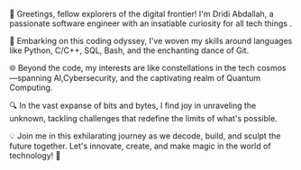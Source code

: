 👋 Greetings, fellow explorers of the digital frontier! I'm Dridi Abdallah, a passionate software engineer with an insatiable curiosity for all tech things .

🚀 Embarking on this coding odyssey, I've woven my skills around languages like Python, C/C++, SQL, Bash, and the enchanting dance of Git.

🌐 Beyond the code, my interests are like constellations in the tech cosmos—spanning AI,Cybersecurity, and the captivating realm of Quantum Computing.

🔍 In the vast expanse of bits and bytes, I find joy in unraveling the unknown, tackling challenges that redefine the limits of what's possible.

💡 Join me in this exhilarating journey as we decode, build, and sculpt the future together. Let's innovate, create, and make magic in the world of technology! 🌟
